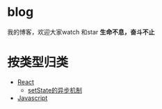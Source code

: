 # blog
我的博客，欢迎大家watch 和star
**生命不息，奋斗不止**

# 按类型归类

* [React](#react)
  * [setState的异步机制](https://github.com/951565664/blog/issues/1)
* [Javascript](#release-types)
